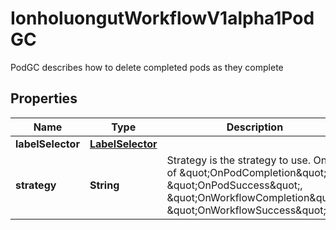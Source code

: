 

# IonholuongutWorkflowV1alpha1PodGC

PodGC describes how to delete completed pods as they complete

## Properties

Name | Type | Description | Notes
------------ | ------------- | ------------- | -------------
**labelSelector** | [**LabelSelector**](LabelSelector.md) |  |  [optional]
**strategy** | **String** | Strategy is the strategy to use. One of \&quot;OnPodCompletion\&quot;, \&quot;OnPodSuccess\&quot;, \&quot;OnWorkflowCompletion\&quot;, \&quot;OnWorkflowSuccess\&quot; |  [optional]



